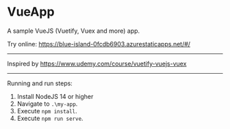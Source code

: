 # VueApp
A sample VueJS (Vuetify, Vuex and more) app.

Try online: https://blue-island-0fcdb6903.azurestaticapps.net/#/

---
Inspired by https://www.udemy.com/course/vuetify-vuejs-vuex

---
Running and run steps:
1. Install NodeJS 14 or higher
2. Navigate to `.\my-app`.
3. Execute `npm install`.
4. Execute `npm run serve`.
